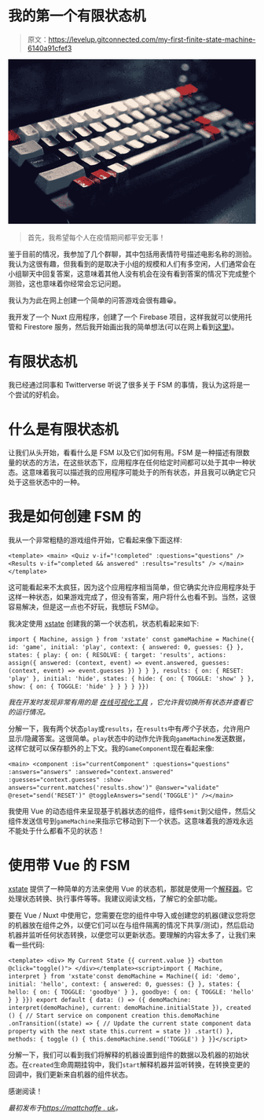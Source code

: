 # 我的第一个有限状态机

> 原文：<https://levelup.gitconnected.com/my-first-finite-state-machine-6140a91cfef3>

![](img/b76c040abd863dc636bb41400f076cf7.png)

> 首先，我希望每个人在疫情期间都平安无事！

鉴于目前的情况，我参加了几个群聊，其中包括用表情符号描述电影名称的测验。我认为这很有趣，但我看到的是取决于小组的规模和人们有多空闲，人们通常会在小组聊天中回复答案，这意味着其他人没有机会在没有看到答案的情况下完成整个测验，这也意味着你经常会忘记问题。

我认为为此在网上创建一个简单的问答游戏会很有趣😀。

我开发了一个 Nuxt 应用程序，创建了一个 Firebase 项目，这样我就可以使用托管和 Firestore 服务，然后我开始画出我的简单想法(可以在网上看到[这里](https://quizzes.mattchaffe.uk))。

# 有限状态机

我已经通过同事和 Twitterverse 听说了很多关于 FSM 的事情，我认为这将是一个尝试的好机会。

# 什么是有限状态机

让我们从头开始，看看什么是 FSM 以及它们如何有用。FSM 是一种描述有限数量的状态的方法，在这些状态下，应用程序在任何给定时间都可以处于其中一种状态。这意味着我可以描述我的应用程序可能处于的所有状态，并且我可以确定它只处于这些状态中的一种。

# 我是如何创建 FSM 的

我从一个非常粗糙的游戏组件开始，它看起来像下面这样:

```
<template> <main> <Quiz v-if="!completed" :questions="questions" /> <Results v-if="completed && answered" :results="results" /> </main></template>
```

这可能看起来不太疯狂，因为这个应用程序相当简单，但它确实允许应用程序处于这样一种状态，如果游戏完成了，但没有答案，用户将什么也看不到。当然，这很容易解决，但是这一点也不好玩，我想玩 FSM😜。

我决定使用 [xstate](https://xstate.js.org/docs/) 创建我的第一个状态机，状态机看起来如下:

```
import { Machine, assign } from 'xstate' const gameMachine = Machine({ id: 'game', initial: 'play', context: { answered: 0, guesses: {} }, states: { play: { on: { RESOLVE: { target: 'results', actions: assign({ answered: (context, event) => event.answered, guesses: (context, event) => event.guesses }) } } }, results: { on: { RESET: 'play' }, initial: 'hide', states: { hide: { on: { TOGGLE: 'show' } }, show: { on: { TOGGLE: 'hide' } } } } }})
```

*我在开发时发现非常有用的是* [*在线可视化工具*](https://xstate.js.org/viz/) *，它允许我切换所有状态并查看它的运行情况。*

分解一下，我有两个状态`play`或`results`，在`results`中有*两个*子状态，允许用户显示/隐藏答案。这很简单。`play`状态中的动作允许我向`gameMachine`发送数据，这样它就可以保存额外的上下文。我的`GameComponent`现在看起来像:

```
<main> <component :is="currentComponent" :questions="questions" :answers="answers" :answered="context.answered" :guesses="context.guesses" :show-answers="current.matches('results.show')" @answer="validate" @reset="send('RESET')" @toggleAnswers="send('TOGGLE')" /></main>
```

我使用 Vue 的动态组件来呈现基于机器状态的组件，组件`$emit`到父组件，然后父组件发送信号到`gameMachine`来指示它移动到下一个状态。这意味着我的游戏永远不能处于什么都看不见的状态！

# 使用带 Vue 的 FSM

[xstate](https://xstate.js.org/docs/) 提供了一种简单的方法来使用 Vue 的状态机，那就是使用一个[解释器](https://xstate.js.org/docs/guides/interpretation.html#interpreting-machines)。它处理状态转换、执行事件等等。我建议阅读文档，了解它的全部功能。

要在 Vue / Nuxt 中使用它，您需要在您的组件中导入或创建您的机器(建议您将您的机器放在组件之外，以便它们可以在与组件隔离的情况下共享/测试)，然后启动机器并监听任何状态转换，以便您可以更新状态。要理解的内容太多了，让我们来看一些代码:

```
<template> <div> My Current State {{ current.value }} <button @click="toggle()"> </div></template><script>import { Machine, interpret } from 'xstate'const demoMachine = Machine({ id: 'demo', initial: 'hello', context: { answered: 0, guesses: {} }, states: { hello: { on: { TOGGLE: 'goodbye' } }, goodbye: { on: { TOGGLE: 'hello' } } }}) export default { data: () => ({ demoMachine: interpret(demoMachine), current: demoMachine.initialState }), created () { // Start service on component creation this.demoMachine .onTransition((state) => { // Update the current state component data property with the next state this.current = state }) .start() }, methods: { toggle () { this.demoMachine.send('TOGGLE') } }}</script>
```

分解一下，我们可以看到我们将解释的机器设置到组件的数据以及机器的初始状态。在`created`生命周期挂钩中，我们`start`解释机器并监听转换，在转换变更的回调中，我们更新来自机器的组件状态。

感谢阅读！

*最初发布于*[*https://mattchaffe . uk*](https://mattchaffe.uk/posts/my-first-state-machine)*。*